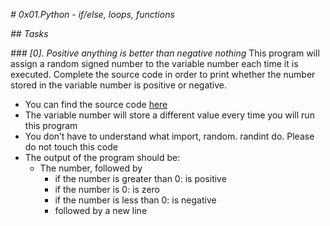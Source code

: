*# 0x01.Python - if/else, loops, functions*

*## Tasks*

*### [0]. Positive anything is better than negative nothing*
This program will assign a random signed number to the variable number each time it is executed. Complete the source code in order to print whether the number stored in the variable number is positive or negative.

   - You can find the source code [here](https://github.com/holbertonschool/0x01.py/blob/master/0-positive_or_negative_py)
   - The variable number will store a different value every time you will run this program
   - You don’t have to understand what import, random. randint do. Please do not touch this code
   - The output of the program should be:
        * The number, followed by
           * if the number is greater than 0: is positive
           * if the number is 0: is zero
           * if the number is less than 0: is negative
           * followed by a new line






































